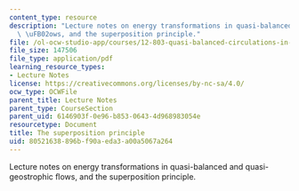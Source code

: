 ```yaml
---
content_type: resource
description: "Lecture notes on energy transformations in quasi-balanced and quasi-geostrophic\
  \ \uFB02ows, and the superposition principle."
file: /ol-ocw-studio-app/courses/12-803-quasi-balanced-circulations-in-oceans-and-atmospheres-fall-2009/80521638896bf90aeda3a00a5067a264_MIT12_803F09_lec13.pdf
file_size: 147506
file_type: application/pdf
learning_resource_types:
- Lecture Notes
license: https://creativecommons.org/licenses/by-nc-sa/4.0/
ocw_type: OCWFile
parent_title: Lecture Notes
parent_type: CourseSection
parent_uid: 6146903f-0e96-b853-0643-4d968983054e
resourcetype: Document
title: The superposition principle
uid: 80521638-896b-f90a-eda3-a00a5067a264
---
```

Lecture notes on energy transformations in quasi-balanced and quasi-geostrophic ﬂows, and the superposition principle.